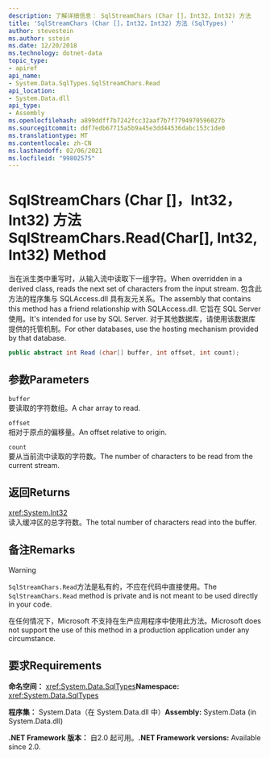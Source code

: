 ```yaml
---
description: 了解详细信息： SqlStreamChars (Char []，Int32，Int32) 方法
title: 'SqlStreamChars (Char []，Int32，Int32) 方法 (SqlTypes) '
author: stevestein
ms.author: sstein
ms.date: 12/20/2018
ms.technology: dotnet-data
topic_type:
- apiref
api_name:
- System.Data.SqlTypes.SqlStreamChars.Read
api_location:
- System.Data.dll
api_type:
- Assembly
ms.openlocfilehash: a899ddff7b7242fcc32aaf7b7f7794970596027b
ms.sourcegitcommit: ddf7edb67715a5b9a45e3dd44536dabc153c1de0
ms.translationtype: MT
ms.contentlocale: zh-CN
ms.lasthandoff: 02/06/2021
ms.locfileid: "99802575"
---
```

# <a name="sqlstreamcharsreadchar-int32-int32-method"></a><span data-ttu-id="5f125-103">SqlStreamChars (Char []，Int32，Int32) 方法</span><span class="sxs-lookup"><span data-stu-id="5f125-103">SqlStreamChars.Read(Char[], Int32, Int32) Method</span></span>

<span data-ttu-id="5f125-104">当在派生类中重写时，从输入流中读取下一组字符。</span><span class="sxs-lookup"><span data-stu-id="5f125-104">When overridden in a derived class, reads the next set of characters from the input stream.</span></span> <span data-ttu-id="5f125-105">包含此方法的程序集与 SQLAccess.dll 具有友元关系。</span><span class="sxs-lookup"><span data-stu-id="5f125-105">The assembly that contains this method has a friend relationship with SQLAccess.dll.</span></span> <span data-ttu-id="5f125-106">它旨在 SQL Server 使用。</span><span class="sxs-lookup"><span data-stu-id="5f125-106">It's intended for use by SQL Server.</span></span> <span data-ttu-id="5f125-107">对于其他数据库，请使用该数据库提供的托管机制。</span><span class="sxs-lookup"><span data-stu-id="5f125-107">For other databases, use the hosting mechanism provided by that database.</span></span>

```csharp
public abstract int Read (char[] buffer, int offset, int count);
```

## <a name="parameters"></a><span data-ttu-id="5f125-108">参数</span><span class="sxs-lookup"><span data-stu-id="5f125-108">Parameters</span></span>

`buffer`\
<span data-ttu-id="5f125-109">要读取的字符数组。</span><span class="sxs-lookup"><span data-stu-id="5f125-109">A char array to read.</span></span>

`offset`\
<span data-ttu-id="5f125-110">相对于原点的偏移量。</span><span class="sxs-lookup"><span data-stu-id="5f125-110">An offset relative to origin.</span></span>

`count`\
<span data-ttu-id="5f125-111">要从当前流中读取的字符数。</span><span class="sxs-lookup"><span data-stu-id="5f125-111">The number of characters to be read from the current stream.</span></span>

## <a name="returns"></a><span data-ttu-id="5f125-112">返回</span><span class="sxs-lookup"><span data-stu-id="5f125-112">Returns</span></span>

<xref:System.Int32>\
<span data-ttu-id="5f125-113">读入缓冲区的总字符数。</span><span class="sxs-lookup"><span data-stu-id="5f125-113">The total number of characters read into the buffer.</span></span>

## <a name="remarks"></a><span data-ttu-id="5f125-114">备注</span><span class="sxs-lookup"><span data-stu-id="5f125-114">Remarks</span></span>

> [!WARNING]
> <span data-ttu-id="5f125-115">`SqlStreamChars.Read`方法是私有的，不应在代码中直接使用。</span><span class="sxs-lookup"><span data-stu-id="5f125-115">The `SqlStreamChars.Read` method is private and is not meant to be used directly in your code.</span></span>
>
> <span data-ttu-id="5f125-116">在任何情况下，Microsoft 不支持在生产应用程序中使用此方法。</span><span class="sxs-lookup"><span data-stu-id="5f125-116">Microsoft does not support the use of this method in a production application under any circumstance.</span></span>

## <a name="requirements"></a><span data-ttu-id="5f125-117">要求</span><span class="sxs-lookup"><span data-stu-id="5f125-117">Requirements</span></span>

<span data-ttu-id="5f125-118">**命名空间：** <xref:System.Data.SqlTypes></span><span class="sxs-lookup"><span data-stu-id="5f125-118">**Namespace:** <xref:System.Data.SqlTypes></span></span>

<span data-ttu-id="5f125-119">**程序集：** System.Data（在 System.Data.dll 中）</span><span class="sxs-lookup"><span data-stu-id="5f125-119">**Assembly:** System.Data (in System.Data.dll)</span></span>

<span data-ttu-id="5f125-120">**.NET Framework 版本：** 自2.0 起可用。</span><span class="sxs-lookup"><span data-stu-id="5f125-120">**.NET Framework versions:** Available since 2.0.</span></span>
